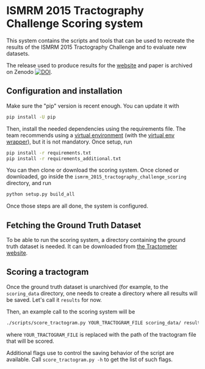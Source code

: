 # ISMRM 2015 Tractography Challenge Scoring system

This system contains the scripts and tools that can be used to 
recreate the results of the ISMRM 2015 Tractography Challenge and to
evaluate new datasets.

The release used to produce results for the [website](http://www.tractometer.org/ismrm_2015_challenge/) and
paper is archived on Zenodo [![DOI](https://zenodo.org/badge/DOI/10.5281/zenodo.580063.svg)](https://doi.org/10.5281/zenodo.580063).


Configuration and installation
------------------------------

Make sure the "pip" version is recent enough. You can update it with

```bash
pip install -U pip
```

Then, install the needed dependencies using the requirements file.
The team recommends using a [virtual environment](https://pypi.python.org/pypi/virtualenv)
(with the [virtual env wrapper](https://virtualenvwrapper.readthedocs.io/en/latest/)), but
it is not mandatory. Once setup, run

```bash
pip install -r requirements.txt
pip install -r requirements_additional.txt
```

You can then clone or download the scoring system. Once cloned or
downloaded, go inside the ```ismrm_2015_tractography_challenge_scoring```
directory, and run

```bash
python setup.py build_all
```

Once those steps are all done, the system is configured.

Fetching the Ground Truth Dataset
---------------------------------

To be able to run the scoring system, a directory containing the ground
truth dataset is needed. It can be downloaded from
[the Tractometer website](http://www.tractometer.org/downloads/downloads/scoring_data_tractography_challenge.tar.gz).


Scoring a tractogram
--------------------

Once the ground truth dataset is unarchived (for example, to the
```scoring_data``` directory, one needs to create a directory where
all results will be saved. Let's call it ```results``` for now.

Then, an example call to the scoring system will be

```bash
./scripts/score_tractogram.py YOUR_TRACTOGRAM_FILE scoring_data/ results/
```

where ```YOUR_TRACTOGRAM_FILE``` is replaced with the path of the
tractogram file that will be scored.

Additional flags use to control the saving behavior of the script are
available. Call ```score_tractogram.py -h``` to get the list of such
flags.
